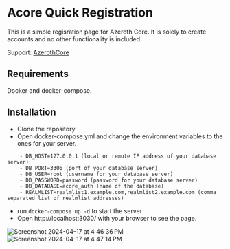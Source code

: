 # Acore Quick Registration
This is a simple regisration page for Azeroth Core. It is solely to create accounts and no other functionality is included.

Support: [AzerothCore](https://www.azerothcore.org/)

## Requirements
Docker and docker-compose.

## Installation
- Clone the repository
- Open docker-compose.yml and change the environment variables to the ones for your server.
```docker
    - DB_HOST=127.0.0.1 (local or remote IP address of your database server)
    - DB_PORT=3306 (port of your database server)
    - DB_USER=root (username for your database server)
    - DB_PASSWORD=password (password for your database server)
    - DB_DATABASE=acore_auth (name of the database)
    - REALMLIST=realmlist1.example.com,realmlist2.example.com (comma separated list of realmlist addresses)
```
- run `docker-compose up -d` to start the server
- Open http://localhost:3030/ with your browser to see the page.

![Screenshot 2024-04-17 at 4 46 36 PM](https://github.com/EvilGenius13/acore-quick-registration/assets/93214149/6a9d7ed1-3cb7-477b-aa09-c2042c41fe88)
![Screenshot 2024-04-17 at 4 47 14 PM](https://github.com/EvilGenius13/acore-quick-registration/assets/93214149/22c89aad-4540-4bd3-bbdc-be931d58a379)
